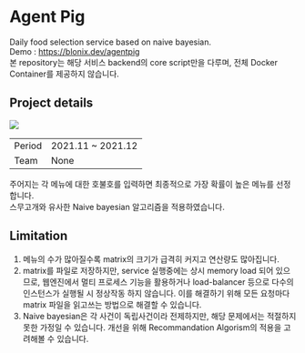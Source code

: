 <h1>Agent Pig</h1>

Daily food selection service based on naive bayesian.    
Demo : https://blonix.dev/agentpig    
본 repository는 해당 서비스 backend의 core script만을 다루며, 전체 Docker Container를 제공하지 않습니다.

<h2>Project details</h2>

<img src="https://img.shields.io/badge/Python-3776AB?style=flat-square&logo=Python&logoColor=white"/>
<br/>

|||
|---|---|
|Period|2021.11 ~ 2021.12|
|Team|None|

주어지는 각 메뉴에 대한 호불호를 입력하면 최종적으로 가장 확률이 높은 메뉴를 선정합니다.    
스무고개와 유사한 Naive bayesian 알고리즘을 적용하였습니다.

<h2>Limitation</h2>

1. 메뉴의 수가 많아질수록 matrix의 크기가 급격히 커지고 연산량도 많아집니다.
2. matrix를 파일로 저장하지만, service 실행중에는 상시 memory load 되어 있으므로,
웹엔진에서 멀티 프로세스 기능을 활용하거나 load-balancer 등으로 다수의 인스턴스가 실행될 시 정상작동 하지 않습니다.
이를 해결하기 위해 모든 요청마다 matrix 파일을 읽고쓰는 방법으로 해결할 수 있습니다.
3. Naive bayesian은 각 사건이 독립사건이라 전제하지만, 해당 문제에서는 적절하지 못한 가정일 수 있습니다. 개선을 위해 Recommandation Algorism의 적용을 고려해볼 수 있습니다.

